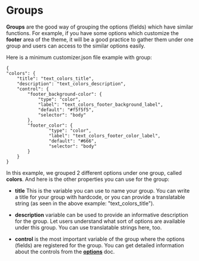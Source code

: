 Groups
======

**Groups** are the good way of grouping the options (fields) which have similar functions. For example, if you have some options which customize the **footer** area of the theme, it will be a good practice to gather them under one group and users can access to the similar options easily.

Here is a minimum customizer.json file example with group:

```
{
"colors": {
	"title": "text_colors_title",
	"description": "text_colors_description",
	"control": {
		"footer_background-color": {
			"type": "color",
			"label": "text_colors_footer_background_label",
			"default": "#f5f5f5",
			"selector": "body"
		},
        "footer_color": {
                "type": "color",
                "label": "text_colors_footer_color_label",
                "default": "#666",
                "selector": "body"
        }
	}
}    
```

In this example, we grouped 2 different options under one group, called **colors**. And here is the other properties you can use for the group:

* **title** This is the variable you can use to name your group. You can write a title for your group with hardcode, or you can provide a translatable string (as seen in the above example: "text_colors_title").

* **description** variable can be used to provide an informative description for the group. Let users understand what sort of options are available under this group. You can use translatable strings here, too.

* **control** is the most important variable of the group where the options (fields) are registered for the group. You can get detailed information about the controls from the [**options**](docs/designers/customizer/options) doc.

